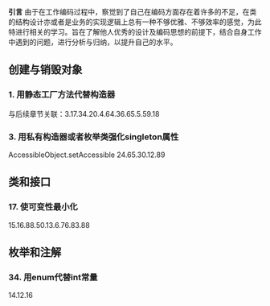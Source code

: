 **引言**
由于在工作编码过程中，察觉到了自己在编码方面存在着许多的不足，在类的结构设计亦或者是业务的实现逻辑上总有一种不够优雅、不够效率的感觉，为此特进行相关的学习。旨在了解他人优秀的设计及编码思想的前提下，结合自身工作中遇到的问题，进行分析与归纳，以提升自己的水平。

## 创建与销毁对象
### 1. 用静态工厂方法代替构造器



与后续章节关联：3.17.34.20.4.64.36.65.5.59.18

### 3. 用私有构造器或者枚举类强化singleton属性
AccessibleObject.setAccessible
24.65.30.12.89

## 类和接口
### 17. 使可变性最小化
15.16.88.50.13.6.76.83.88



## 枚举和注解
### 34. 用enum代替int常量
14.12.16
